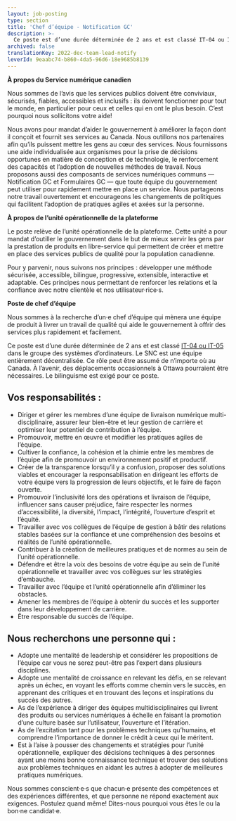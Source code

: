 ```yaml
---
layout: job-posting
type: section
title: 'Chef d’équipe - Notification GC'
description: >-
  Ce poste est d’une durée déterminée de 2 ans et est classé IT-04 ou IT-05 dans le groupe des systèmes d’ordinateurs. Le SNC est une équipe entièrement décentralisée. Ce rôle peut être assumé de n’importe où au Canada. À l’avenir, des déplacements occasionnels à Ottawa pourraient être nécessaires. Le bilinguisme est exigé pour ce poste. 
archived: false
translationKey: 2022-dec-team-lead-notify
leverId: 9eaabc74-b860-4da5-96d6-18e9685b8139
---
```


**À propos du Service numérique canadien**

Nous sommes de l’avis que les services publics doivent être conviviaux, sécurisés, fiables, accessibles et inclusifs : ils doivent fonctionner pour tout le monde, en particulier pour ceux et celles qui en ont le plus besoin. C’est pourquoi nous sollicitons votre aide!
 
Nous avons pour mandat d’aider le gouvernement à améliorer la façon dont il conçoit et fournit ses services au Canada. Nous outillons nos partenaires afin qu’ils puissent mettre les gens au cœur des services. Nous fournissons une aide individualisée aux organismes pour la prise de décisions opportunes en matière de conception et de technologie, le renforcement des capacités et l’adoption de nouvelles méthodes de travail. Nous proposons aussi des composants de services numériques communs — Notification GC et Formulaires GC — que toute équipe du gouvernement peut utiliser pour rapidement mettre en place un service. Nous partageons notre travail ouvertement et encourageons les changements de politiques qui facilitent l’adoption de pratiques agiles et axées sur la personne.

**À propos de l’unité opérationnelle de la plateforme**

Le poste relève de l’unité opérationnelle de la plateforme. Cette unité a pour mandat d’outiller le gouvernement dans le but de mieux servir les gens par la prestation de produits en libre-service qui permettent de créer et mettre en place des services publics de qualité pour la population canadienne.

Pour y parvenir, nous suivons nos principes : développer une méthode sécurisée, accessible, bilingue, progressive, extensible, interactive et adaptable. Ces principes nous permettant de renforcer les relations et la confiance avec notre clientèle et nos utilisateur·rice·s.

**Poste de chef d’équipe**

Nous sommes à la recherche d’un·e chef d’équipe qui mènera une équipe de produit à livrer un travail de qualité qui aide le gouvernement à offrir des services plus rapidement et facilement.

Ce poste est d’une durée déterminée de 2 ans et est classé [IT-04 ou IT-05](https://www.tbs-sct.canada.ca/agreements-conventions/view-visualiser-fra.aspx?id=1) dans le groupe des systèmes d’ordinateurs. Le SNC est une équipe entièrement décentralisée. Ce rôle peut être assumé de n’importe où au Canada. À l’avenir, des déplacements occasionnels à Ottawa pourraient être nécessaires. Le bilinguisme est exigé pour ce poste. 

## Vos responsabilités :

- Diriger et gérer les membres d’une équipe de livraison numérique multi-disciplinaire, assurer leur bien-être et leur gestion de carrière et optimiser leur potentiel de contribution à l’équipe.
- Promouvoir, mettre en œuvre et modifier les pratiques agiles de l’équipe.
- Cultiver la confiance, la cohésion et la chimie entre les membres de l’équipe afin de promouvoir un environnement positif et productif.
- Créer de la transparence lorsqu’il y a confusion, proposer des solutions viables et encourager la responsabilisation en dirigeant les efforts de votre équipe vers la progression de leurs objectifs, et le faire de façon ouverte.
- Promouvoir l’inclusivité lors des opérations et livraison de l’équipe, influencer sans causer préjudice, faire respecter les normes d’accessibilité, la diversité, l’impact, l’intégrité, l’ouverture d’esprit et l’équité.
- Travailler avec vos collègues de l’équipe de gestion à bâtir des relations stables basées sur la confiance et une compréhension des besoins et réalités de l’unité opérationnelle.
- Contribuer à la création de meilleures pratiques et de normes au sein de l’unité opérationnelle.
- Défendre et être la voix des besoins de votre équipe au sein de l’unité opérationnelle et travailler avec vos collègues sur les stratégies d’embauche.
- Travailler avec l’équipe et l’unité opérationnelle afin d’éliminer les obstacles.
- Amener les membres de l’équipe à obtenir du succès et les supporter dans leur développement de carrière.
- Être responsable du succès de l’équipe.

## Nous recherchons une personne qui :

- Adopte une mentalité de leadership et considérer les propositions de l’équipe car vous ne serez peut-être pas l’expert dans plusieurs disciplines.
- Adopte une mentalité de croissance en relevant les défis, en se relevant après un échec, en voyant les efforts comme chemin vers le succès, en apprenant des critiques et en trouvant des leçons et inspirations du succès des autres.
- As de l’expérience à diriger des équipes multidisciplinaires qui livrent des produits ou services numériques à échelle en faisant la promotion d’une culture basée sur l’utilisateur, l’ouverture et l’itération.
- As de l’excitation tant pour les problèmes techniques qu’humains, et comprendre l’importance de donner le crédit à ceux qui le méritent.
- Est à l’aise à pousser des changements et stratégies pour l’unité opérationnelle, expliquer des décisions techniques à des personnes ayant une moins bonne connaissance technique et trouver des solutions aux problèmes techniques en aidant les autres à adopter de meilleures pratiques numériques.

Nous sommes conscient·e·s que chacun·e présente des compétences et des expériences différentes, et que personne ne répond exactement aux exigences. Postulez quand même! Dites-nous pourquoi vous êtes le ou la bon·ne candidat·e.


